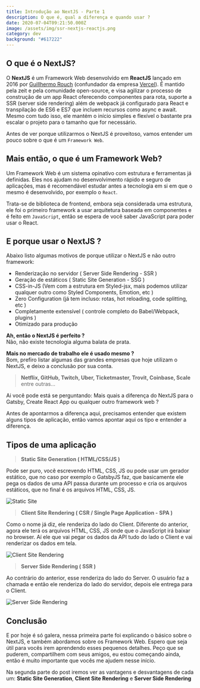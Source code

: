 ```yaml
---
title: Introdução ao NextJS - Parte 1
description: O que é, qual a diferença e quando usar ?
date: 2020-07-04T09:21:50.000Z
image: /assets/img/ssr-nextjs-reactjs.png
category: dev
background: "#617222"
---
```

## O que é o NextJS?

O **NextJS** é um Framework Web desenvolvido em **ReactJS** lançado em 2016 por [Guillhermo Rouch](https://github.com/rauchg) (confundador da empresa [Vercel](https://vercel.com/)). É mantido pela zeit e pela comunidade open-source, e visa agilizar o processo de construção de um app React oferecendo componentes para rota, suporte a SSR (server side rendering) além de webpack já configurado para React e transpilação de ES6 e ES7 que incluem recursos como async e await. Mesmo com tudo isso, ele mantém o início simples e flexível o bastante pra escalar o projeto para o tamanho que for necessário.

Antes de ver porque utilizarmos o NextJS é proveitoso, vamos entender um pouco sobre o que é um `Framework Web`.

## Mais então, o que é um Framework Web?

Um Framework Web é um sistema opinativo com estrutura e ferramentas já definidas. Eles nos ajudam no desenvolvimento rápido e seguro de aplicações, mas é recomendável estudar antes a tecnologia em si em que o mesmo é desenvolvido, por exemplo o `React`.

Trata-se de biblioteca de frontend, embora seja considerada uma estrutura, ele foi o primeiro framework a usar arquitetura baseada em componentes e é feito em `JavaScript`, então se espera de você saber JavaScript para poder usar o React.

## E porque usar o NextJS ?

Abaixo listo algumas motivos de porque utilizar o NextJS e não outro framework: 

* Renderização no servidor ( Server Side Rendering - SSR )
* Geração de estáticos ( Static Site Generation - SSG )
* CSS-in-JS (Vem com a estrutura em Styled-jsx, mais podemos utilizar qualquer outro como Styled Components, Emotion, etc )
* Zero Configuration (já tem incluso: rotas, hot reloading, code splitting, etc )
* Completamente extensível ( controle completo do Babel/Webpack, plugins )
* Otimizado para produção

**Ah, então o NextJS é perfeito ?**  
Não, não existe tecnologia alguma balata de prata.

**Mais no mercado de trabalho ele é usado mesmo ?**  
Bom, prefiro listar algumas das grandes empresas que hoje utilizam o NextJS, e deixo a conclusão por sua conta.

> **Netflix, GitHub, Twitch, Uber, Ticketmaster, Trovit, Coinbase, Scale** entre outras...

Ai você pode está se perguntando: Mais quais a diferença do NextJS para o Gatsby, Create React App ou qualquer outro framework web ?

Antes de apontarmos a diferença aqui, precisamos entender que existem alguns tipos de aplicação, então vamos apontar aqui os tipo e entender a diferença.

## Tipos de uma aplicação

> **Static Site Generation ( HTML/CSS/JS )**

  Pode ser puro, você escrevendo HTML, CSS, JS ou pode usar um gerador estático, que no caso por exemplo o GatsbyJS faz, que basicamente ele pega os dados de uma API passa durante um processo e cria os arquivos estáticos, que no final é os arquivos HTML, CSS, JS.

![Static Site](/assets/img/ssg.png "Static Site")

> **Client Site Rendering ( CSR / Single Page Application - SPA )**

  Como o nome já diz, ele renderiza do lado do Client. Diferente do anterior, agora ele terá os arquivos HTML, CSS, JS onde que o JavaScript irá baixar no browser. Aí ele que vai pegar os dados da API tudo do lado o Client e vai renderizar os dados em tela.

![Client Site Rendering](/assets/img/csr.png "Client Site Rendering")

> **Server Side Rendering ( SSR )**

  Ao contrário do anterior, esse renderiza do lado do Server. O usuário faz a chamada e então ele renderiza do lado do servidor, depois ele entrega para o Client.

![Server Side Rendering](/assets/img/ssr.png "Server Side Rendering")

## Conclusão

E por hoje é só galera, nessa primeira parte foi explicando o básico sobre o NextJS, e também abordamos sobre os Framework Web. Espero que seja útil para vocês irem aprendendo esses pequenos detalhes. Peço que se puderem, compartilhem com seus amigos, eu estou começando ainda, então é muito importante que vocês me ajudem nesse início.

Na segunda parte do post iremos ver as vantagens e desvantagens de cada um: **Static Site Generation**, **Client Site Rendering** e **Server Side Rendering**